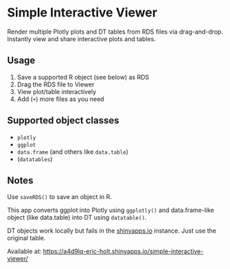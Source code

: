 # Simple Interactive Viewer
Render multiple Plotly plots and DT tables from RDS files via drag-and-drop. Instantly view and share interactive plots and tables.

## Usage

1. Save a supported R object (see below) as RDS
2. Drag the RDS file to Viewer
3. View plot/table interactively
4. Add (`+`) more files as you need 

## Supported object classes
- `plotly`
- `ggplot`
- `data.frame` (and others like `data.table`)
- (`datatables`)

## Notes

Use `saveRDS()` to save an object in R. 

This app converts ggplot into Plotly using `ggplotly()` and data.frame-like object (like data.table) into DT using `datatable()`. 

DT objects work locally but fails in the [shinyapps.io](https://a4d9lq-eric-holt.shinyapps.io/simple-interactive-viewer/) instance. Just use the original table.


Available at: 
<https://a4d9lq-eric-holt.shinyapps.io/simple-interactive-viewer/>
